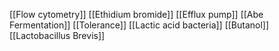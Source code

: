 [[Flow cytometry]]
[[Ethidium bromide]]
[[Efflux pump]]
[[Abe Fermentation]]
[[Tolerance]]
[[Lactic acid bacteria]]
[[Butanol]]
[[Lactobacillus Brevis]]
